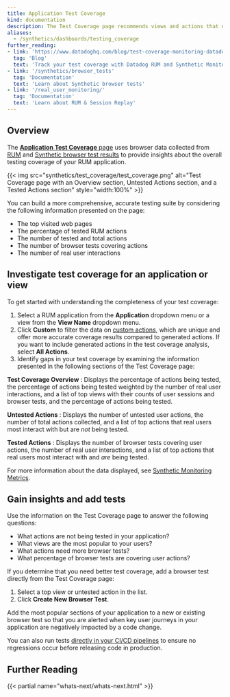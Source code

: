 ```yaml
---
title: Application Test Coverage
kind: documentation
description: The Test Coverage page recommends views and actions that need new Synthetic browser tests for fuller test coverage, and compares the number of Synthetic tests to real user behavior.
aliases:
  - /synthetics/dashboards/testing_coverage
further_reading:
- link: 'https://www.datadoghq.com/blog/test-coverage-monitoring-datadog/'
  tag: 'Blog'
  text: 'Track your test coverage with Datadog RUM and Synthetic Monitoring'
- link: '/synthetics/browser_tests'
  tag: 'Documentation'
  text: 'Learn about Synthetic browser tests'
- link: '/real_user_monitoring/'
  tag: 'Documentation'
  text: 'Learn about RUM & Session Replay'
---
```


## Overview

The [**Application Test Coverage** page][1] uses browser data collected from [RUM][2] and [Synthetic browser test results][3] to provide insights about the overall testing coverage of your RUM application. 

{{< img src="synthetics/test_coverage/test_coverage.png" alt="Test Coverage page with an Overview section, Untested Actions section, and a Tested Actions section" style="width:100%" >}}

You can build a more comprehensive, accurate testing suite by considering the following information presented on the page:

- The top visited web pages
- The percentage of tested RUM actions
- The number of tested and total actions
- The number of browser tests covering actions
- The number of real user interactions 

## Investigate test coverage for an application or view

To get started with understanding the completeness of your test coverage:

1. Select a RUM application from the **Application** dropdown menu or a view from the **View Name** dropdown menu. 
2. Click **Custom** to filter the data on [custom actions][4], which are unique and offer more accurate coverage results compared to generated actions. If you want to include generated actions in the test coverage analysis, select **All Actions**.
3. Identify gaps in your test coverage by examining the information presented in the following sections of the Test Coverage page:

**Test Coverage Overview** 
: Displays the percentage of actions being tested, the percentage of actions being tested weighted by the number of real user interactions, and a list of top views with their counts of user sessions and browser tests, and the percentage of actions being tested. 

**Untested Actions**
: Displays the number of untested user actions, the number of total actions collected, and a list of top actions that real users most interact with but are _not_ being tested.

**Tested Actions**
: Displays the number of browser tests covering user actions, the number of real user interactions, and a list of top actions that real users most interact with and _are_ being tested. 

For more information about the data displayed, see [Synthetic Monitoring Metrics][5].

## Gain insights and add tests

Use the information on the Test Coverage page to answer the following questions:

- What actions are not being tested in your application?
- What views are the most popular to your users? 
- What actions need more browser tests?
- What percentage of browser tests are covering user actions? 

If you determine that you need better test coverage, add a browser test directly from the Test Coverage page:

1. Select a top view or untested action in the list.
2. Click **Create New Browser Test**. 

Add the most popular sections of your application to a new or existing browser test so that you are alerted when key user journeys in your application are negatively impacted by a code change. 

You can also run tests [directly in your CI/CD pipelines][6] to ensure no regressions occur before releasing code in production.  

## Further Reading

{{< partial name="whats-next/whats-next.html" >}}

[1]: https://app.datadoghq.com/synthetics/test-coverage
[2]: /real_user_monitoring/browser/data_collected/
[3]: /synthetics/browser_tests/
[4]: /real_user_monitoring/guide/send-rum-custom-actions/
[5]: /synthetics/metrics/
[6]: /continuous_testing/
